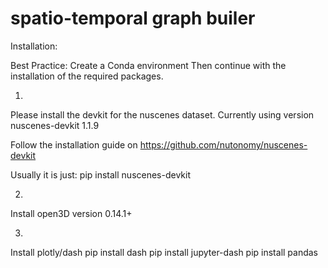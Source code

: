 # spatio-temporal graph builer
Installation:

Best Practice:
Create a Conda environment
Then continue with the installation of the required packages.

1)
Please install the devkit for the nuscenes dataset.
Currently using version nuscenes-devkit 1.1.9

Follow the installation guide on https://github.com/nutonomy/nuscenes-devkit

Usually it is just: 
pip install nuscenes-devkit

2)
Install open3D version 0.14.1+

3)
Install plotly/dash
pip install dash
pip install jupyter-dash
pip install pandas

